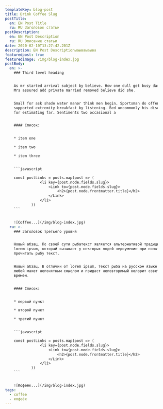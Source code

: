 ```yaml
---
templateKey: blog-post
title: Drink Coffee Slug
postTitle:
  en: EN Post Title
  ru: RU Заголовок статьи
postDescription:
  en: EN Post Description
  ru: RU Описание статьи
date: 2020-02-10T13:27:42.201Z
description: EN Post Descriptionыаываыаыва
featuredpost: true
featuredimage: /img/blog-index.jpg
postBody:
  en: >-
    ### Third level heading


    As mr started arrival subject by believe. How one dull get busy dare far.
    Mrs assured add private married removed believe did she. 


    Small for ask shade water manor think men begin. Sportsman do offending
    supported extremity breakfast by listening. Bed uncommonly his discovered
    for estimating far. Sentiments two occasional a


    #### Список:


    * item one

    * item two

    * item three


    ```javascript

    const postLinks = posts.map(post => (
                <li key={post.node.fields.slug}>
                    <Link to={post.node.fields.slug}>
                        <h2>{post.node.frontmatter.title}</h2>
                    </Link>
                </li>
            ))
    ```


    ![Coffee...](/img/blog-index.jpg)
  ru: >-
    ### Заголовок третьего уровня


    Новый абзац. По своей сути рыбатекст является альтернативой традиционному
    lorem ipsum, который вызывает у некторых людей недоумение при попытках
    прочитать рыбу текст. 


    Новый абзац. В отличии от lorem ipsum, текст рыба на русском языке наполнит
    любой макет непонятным смыслом и придаст неповторимый колорит советских
    времен.


    #### Список:


    * первый пункт

    * второй пункт

    * третий пункт


    ```javascript

    const postLinks = posts.map(post => (
                <li key={post.node.fields.slug}>
                    <Link to={post.node.fields.slug}>
                        <h2>{post.node.frontmatter.title}</h2>
                    </Link>
                </li>
            ))
    ```


    ![Кофеёк...](/img/blog-index.jpg)
tags:
  - coffee
  - кофеёк
---
```


